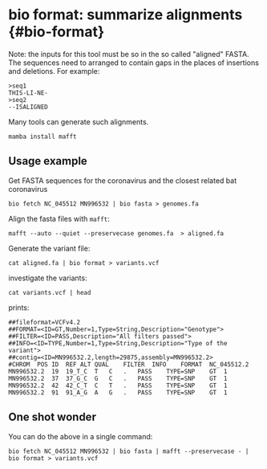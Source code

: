 # bio format: summarize alignments {#bio-format}

Note: the inputs for this tool must be so in the so called "aligned" FASTA. The sequences need to arranged to contain gaps in the places of insertions and deletions. For example:


    >seq1
    THIS-LI-NE-
    >seq2
    --ISALIGNED

Many tools can generate such alignments.

    mamba install mafft

## Usage example

Get FASTA sequences for the coronavirus and the closest related bat coronavirus

    bio fetch NC_045512 MN996532 | bio fasta > genomes.fa

Align the fasta files with `mafft`:

    mafft --auto --quiet --preservecase genomes.fa  > aligned.fa

Generate the variant file:

    cat aligned.fa | bio format > variants.vcf

investigate the variants:

    cat variants.vcf | head

prints:

    ##fileformat=VCFv4.2
    ##FORMAT=<ID=GT,Number=1,Type=String,Description="Genotype">
    ##FILTER=<ID=PASS,Description="All filters passed">
    ##INFO=<ID=TYPE,Number=1,Type=String,Description="Type of the variant">
    ##contig=<ID=MN996532.2,length=29875,assembly=MN996532.2>
    #CHROM	POS	ID	REF	ALT	QUAL	FILTER	INFO	FORMAT	NC_045512.2
    MN996532.2	19	19_T_C	T	C	.	PASS	TYPE=SNP	GT	1
    MN996532.2	37	37_G_C	G	C	.	PASS	TYPE=SNP	GT	1
    MN996532.2	42	42_C_T	C	T	.	PASS	TYPE=SNP	GT	1
    MN996532.2	91	91_A_G	A	G	.	PASS	TYPE=SNP	GT	1


## One shot wonder

You can do the above in a single command:

    bio fetch NC_045512 MN996532 | bio fasta | mafft --preservecase - | bio format > variants.vcf



